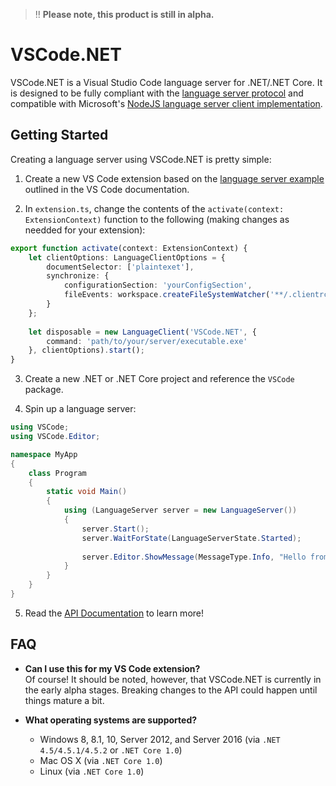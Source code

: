 > :bangbang: **Please note, this product is still in alpha.**

# VSCode.NET
VSCode.NET is a Visual Studio Code language server for .NET/.NET Core. It is designed to be fully compliant with the [language server protocol](https://github.com/Microsoft/vscode-languageserver-protocol) and compatible with Microsoft's [NodeJS language server client implementation](https://github.com/Microsoft/vscode-languageserver-node/tree/master/client).

## Getting Started
Creating a language server using VSCode.NET is pretty simple:

1. Create a new VS Code extension based on the [language server example](https://code.visualstudio.com/docs/extensions/example-language-server) outlined in the VS Code documentation.

2. In `extension.ts`, change the contents of the `activate(context: ExtensionContext)` function to the following (making changes as needded for your extension):
  ```typescript
  export function activate(context: ExtensionContext) {
      let clientOptions: LanguageClientOptions = {
          documentSelector: ['plaintexet'],
          synchronize: {
              configurationSection: 'yourConfigSection',
              fileEvents: workspace.createFileSystemWatcher('**/.clientrc')
          }
      };
      
      let disposable = new LanguageClient('VSCode.NET', {
          command: 'path/to/your/server/executable.exe'
      }, clientOptions).start();
  }
  ```
  
3. Create a new .NET or .NET Core project and reference the `VSCode` package.

4. Spin up a language server:
  ```csharp
  using VSCode;
  using VSCode.Editor;
  
  namespace MyApp
  {
      class Program
      {
          static void Main()
          {
              using (LanguageServer server = new LanguageServer())
              {
                  server.Start();
                  server.WaitForState(LanguageServerState.Started);
                  
                  server.Editor.ShowMessage(MessageType.Info, "Hello from .NET!");
              }
          }
      }
  }
  ```
  
5. Read the [API Documentation](http://dotjoshjohnson.github.io/vscode-dotnet/api-docs) to learn more!

## FAQ
* **Can I use this for my VS Code extension?**<br />
  Of course! It should be noted, however, that VSCode.NET is currently in the early alpha stages. Breaking changes to the API could happen until things mature a bit.

* **What operating systems are supported?**<br />
  * Windows 8, 8.1, 10, Server 2012, and Server 2016 (via `.NET 4.5/4.5.1/4.5.2` or `.NET Core 1.0`)
  * Mac OS X (via `.NET Core 1.0`)
  * Linux (via `.NET Core 1.0`)
